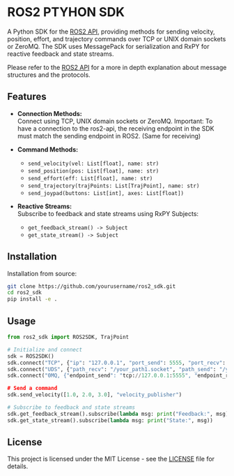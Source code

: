 # ROS2 PTYHON SDK

A Python SDK for the [ROS2 API](https://github.com/Mesnero/ros2-api), providing methods for sending velocity, position, effort, and trajectory commands over TCP or UNIX domain sockets or ZeroMQ. The SDK uses MessagePack for serialization and RxPY for reactive feedback and state streams.

Please refer to the [ROS2 API](https://github.com/Mesnero/ros2-api) for a more in depth explanation about message structures and the protocols.

## Features

- **Connection Methods:**  
  Connect using TCP, UNIX domain sockets or ZeroMQ.
  Important: To have a connection to the ros2-api, the receiving endpoint in the SDK must match the sending endpoint in ROS2. (Same for receiving)
  
- **Command Methods:**  
  - `send_velocity(vel: List[float], name: str)`
  - `send_position(pos: List[float], name: str)`
  - `send_effort(eff: List[float], name: str)`
  - `send_trajectory(trajPoints: List[TrajPoint], name: str)`
  - `send_joypad(buttons: List[int], axes: List[float])`

  
- **Reactive Streams:**  
  Subscribe to feedback and state streams using RxPY Subjects:
  - `get_feedback_stream() -> Subject`
  - `get_state_stream() -> Subject`

## Installation

Installation from source:
```bash
git clone https://github.com/yourusername/ros2_sdk.git
cd ros2_sdk
pip install -e .
```
## Usage
```python
from ros2_sdk import ROS2SDK, TrajPoint

# Initialize and connect
sdk = ROS2SDK()
sdk.connect("TCP", {"ip": "127.0.0.1", "port_send": 5555, "port_recv": 5556})
sdk.connect("UDS", {"path_recv": "/your_path1.socket", "path_send": "/your_path2.socket"})
sdk.connect("0MQ, {"endpoint_send": "tcp://127.0.0.1:5555", "endpoint_recv": "tcp://127.0.0.1:5556"})

# Send a command
sdk.send_velocity([1.0, 2.0, 3.0], "velocity_publisher")

# Subscribe to feedback and state streams
sdk.get_feedback_stream().subscribe(lambda msg: print("Feedback:", msg))
sdk.get_state_stream().subscribe(lambda msg: print("State:", msg))

```

## License
This project is licensed under the MIT License - see the [LICENSE](https://github.com/Mesnero/ros2_sdk/blob/main/LICENSE) file for details.

